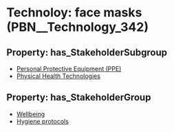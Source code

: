 # Technoloy: __face masks__ (PBN__Technology_342)

## Property: has_StakeholderSubgroup

* [Personal Protective Equipment (PPE)](PBN__TechSubgroup_58)
* [Physical Health Technologies](PBN__TechSubgroup_59)

## Property: has_StakeholderGroup

* [Wellbeing](PBN__TechGroup_2)
* [Hygiene protocols](PBN__TechGroup_9)

